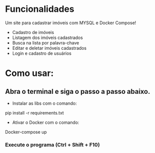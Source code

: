 # Funcionalidades
Um site para cadastrar imóveis com MYSQL e Docker Compose!


* Cadastro de imóveis
* Listagem dos imóveis cadastrados
* Busca na lista por palavra-chave
* Editar e deletar imóveis cadastrados
* Login e cadastro de usuários

# Como usar:

## Abra o terminal e siga o passo a passo abaixo.

* Instalar as libs com o comando:

pip install -r requirements.txt


* Ativar o Docker com o comando:

Docker-compose up


### Execute o programa (Ctrl + Shift + F10)
